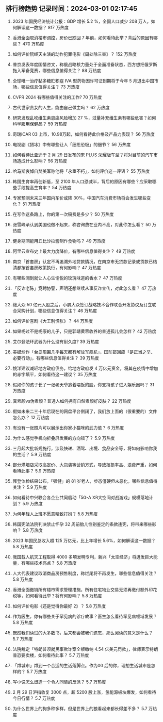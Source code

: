 
## 排行榜趋势 记录时间：2024-03-01 02:17:45
  
  1. 2023 年国民经济统计公报：GDP 增长 5.2 %，全国人口减少 208 万人，如何解读这一数据？ 817 万热度
    
  2. 香港全面取消楼市调控，房价已跌回 7 年前，如何看待此举？背后的原因有哪些？ 470 万热度
    
  3. 如何评价阮经天主演的动作犯罪电影《周处除三害》？ 152 万热度
    
  4. 普京发表年度国情咨文，称俄战略核力量处于全面准备状态，西方想把俄罗斯拖入军备竞赛，哪些信息值得关注？ 88 万热度
    
  5. 全球唯一治疗黏多糖贮积症 ⅣA 型药物因许可证到期将于今年 5 月退出中国市场，哪些信息值得关注？ 73 万热度
    
  6. CVPR 2024 有哪些值得关注的工作? 70 万热度
    
  7. 古代世家贵女的人生，能由自己做主吗？ 62 万热度
    
  8. 研究发现乱吃维生素患癌风险增加 27 %，过量补充维生素有哪些危害？如何科学服用保健品？ 59 万热度
    
  9. 奇瑞iCAR 03 上市，10.98万起，如何看待此价格及产品力表现？ 56 万热度
    
  10. 电视剧《猎冰》中有哪些让人「细思恐极」的细节？ 56 万热度
    
  11. 如何看待比亚迪于 2 月 29 日发布的宋 PLUS 荣耀版车型？将对目前的汽车市场造成什么影响？ 56 万热度
    
  12. 哈马斯哀悼自焚美军称他将「永垂不朽」，如何评价这一评语？ 55 万热度
    
  13. 韩国生育率再创新低，至 2100 年人口恐减半，背后的原因有哪些？应采取哪些手段提高生育率？ 54 万热度
    
  14. 专家预测未来三年国内车价或降 30%，中国汽车消费市场将会发生哪些变化？ 51 万热度
    
  15. 在写作这条路上，你的第一次稿费是多少？ 50 万热度
    
  16. 张雪峰承认到美国也做不起来，称咨询费在业内不高，对此你怎么看？ 50 万热度
    
  17. 健身期间能用丘比沙拉酱制作食物吗？ 49 万热度
    
  18. 阿里云宣布史上最大力度降价，有哪些信息值得关注？ 49 万热度
    
  19. 南京「首套房」认定不再追溯外地贷款情况，在南京市无贷款记录或贷款已结清都按首套房政策执行，有何影响？ 47 万热度
    
  20. 有哪些闻到就让人心生愉悦的玫瑰味道的香水？ 47 万热度
    
  21. 「反诈老陈」竞聘协警，声明还想继续从事反诈宣传，对此怎么看？ 47 万热度
    
  22. 继大众 50 亿元入股之后，小鹏大众签订战略技术合作联合开发协议及订立联合采购计划，哪些信息值得关注？ 46 万热度
    
  23. 如何评价喜剧《大王别慌张》？ 44 万热度
    
  24. 如果杨过不是杨康的儿子，只是郭靖黄蓉收养的普通孤儿会怎样？ 42 万热度
    
  25. 艾尔登法环武器为什么没有耐久度? 39 万热度
    
  26. 美媒炒作「台岛周围几乎每天都有解放军舰机」，国防部回应「是正当之举、必要行动」，有哪些信息值得关注？ 39 万热度
    
  27. 姚洋建议减轻地方政府债务，给地方政府发 4 万亿元资金，将其在疫情中增加的赤字填平，如何看待这一建议？ 35 万热度
    
  28. 假如你的孩子长了一张老天爷追着喂饭的脸，你支持孩子进入娱乐圈吗？ 31 万热度
    
  29. 真素颜vs伪素颜？普通人如何拥有自然素颜好皮肤？ 22 万热度
    
  30. 假如未来二三十年后现在的网盘平台倒闭了，我们放上面的（很重要的）文件怎么办？ 12 万热度
    
  31. 有没有一张照片可以展示出你家小猫咪的武力值？ 6 万热度
    
  32. 为什么感觉手机向折叠屏发展的方向错了？ 5.9 万热度
    
  33. 三月起大批新规施行，涉及快递、酒驾、出境、食品安全等，将如何影响你我的生活？ 5.9 万热度
    
  34. 部分烘培店采取高定价、大包装等营销方式，导致报损率高、浪费严重，如何看待此事？ 5.9 万热度
    
  35. 拜登体检结果公布，「强健」的 81 岁老人，步态僵硬但未恶化，哪些信息值得关注？ 5.9 万热度
    
  36. 如何看待中兴联合各企业共同启动「5G-A XR大空间对战游戏」规模落地计划？ 5.9 万热度
    
  37. 为何年轻人上班不愿意精致打扮？ 5.8 万热度
    
  38. 韩国宪法法院判决禁止怀孕 32 周前胎儿性别鉴定的条款违宪，将带来哪些影响？ 5.8 万热度
    
  39. 2023 年国民总收入超 125 万亿元，比上年增长 5.6%，如何解读这一数据？ 5.8 万热度
    
  40. 我国载人航天工程取得 4000 多项发明专利，新兴「太空经济」将迸发巨大能量，有哪些技术亮点？ 5.8 万热度
    
  41. 人大代表建议取消商品房预售制度，称烂尾将不再发生，哪些信息值得关注？ 5.8 万热度
    
  42. 香港全面撤销所有楼市需求管理措施，所有住宅物业交易无须再缴付额外印花税等，如何看待此举？将有何影响？ 5.8 万热度
    
  43. 如何评价电影《还是觉得你最好 2》？ 5.8 万热度
    
  44. 作为医生，你有哪些关于罕见病的诊疗故事？医生怎么看待罕见病领域发展？ 5.8 万热度
    
  45. 既然我们读过的大多数书，后来都会被我们遗忘，那么阅读的意义是什么？ 5.7 万热度
    
  46. 法院裁定「特朗普须就民事欺诈案全额缴纳 4.54 亿美元罚款」，律师表示特朗普恐要卖楼，如何看待此事？ 5.7 万热度
    
  47. 「蹲城市」蹲到一个合适的生活落脚点。作为00 后的你，理想生活城市是怎样的？ 5.7 万热度
    
  48. 写小说怎么塑造一个令人同情的反派？ 5.7 万热度
    
  49. 2 月 29 日沪指收复 3000 点，超 5200 股上涨，氢能源板块爆发，如何看待今日行情？ 5.7 万热度
    
  50. 为什么世界上的狗多种多样，但是世界上的狼看起来都长得差不多？ 5.7 万热度
    